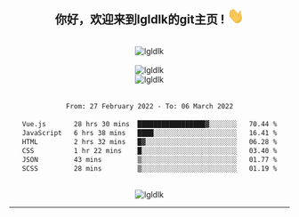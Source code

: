 <div align="center">
<h2> 你好，欢迎来到lgldlk的git主页 ! <img src="https://github.com/lgldlk/lgldlk/blob/main/gifs/Hi.gif" width="30px"></h2>
</div>

<div align="center">
 </br>
 <img src="http://aiitapp.cn:8091/?color=rgba(37,144,118,1)&shadowColor=rgba(12,16,20,1)&fontSize=120&&shadowOffsetX=9&shadowOffsetY=11" height="26px" alt="lgldlk" />
 </br>

   </br>
 <img src="https://github-readme-stats.vercel.app/api?username=lgldlk&show_icons=true&theme=gotham&locale=cn" alt="lgldlk" />
 

</br>

<img  src="http://github-readme-stats.vercel.app/api/top-langs/?username=lgldlk&show_icons=true&theme=gotham&locale=cn&layout=compact" alt="lgldlk"/>  
</br>
</br>

<!--START_SECTION:waka-->

```text
From: 27 February 2022 - To: 06 March 2022

Vue.js       28 hrs 30 mins  █████████████████▓░░░░░░░   70.44 %
JavaScript   6 hrs 38 mins   ████░░░░░░░░░░░░░░░░░░░░░   16.41 %
HTML         2 hrs 32 mins   █▓░░░░░░░░░░░░░░░░░░░░░░░   06.28 %
CSS          1 hr 22 mins    █░░░░░░░░░░░░░░░░░░░░░░░░   03.40 %
JSON         43 mins         ▒░░░░░░░░░░░░░░░░░░░░░░░░   01.77 %
SCSS         28 mins         ▒░░░░░░░░░░░░░░░░░░░░░░░░   01.19 %
```

<!--END_SECTION:waka-->

 </br>
  <img src="https://visitor-badge.glitch.me/badge?page_id=lgldlk" alt="lgldlk" />

---

 

